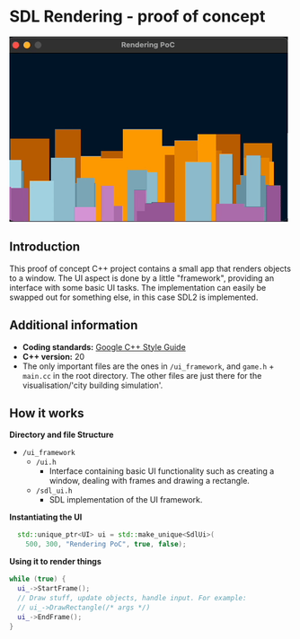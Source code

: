 # SDL Rendering - proof of concept

![](preview.gif)

## Introduction
This proof of concept C++ project contains a small app that renders 
objects to a window.
The UI aspect is done by a little "framework", providing an interface with some basic UI tasks. 
The implementation can easily be swapped out for something else, in this case SDL2 is implemented.

## Additional information
- **Coding standards:** [Google C++ Style Guide](https://google.github.io/styleguide/cppguide.html)
- **C++ version:** 20
- The only important files are the ones in `/ui_framework`, and `game.h` + `main.cc` in the root directory. The other files are just there for the visualisation/'city building simulation'.

## How it works

**Directory and file Structure**
- `/ui_framework`
  - `/ui.h`
    - Interface containing basic UI functionality such as creating a window, dealing with frames and drawing a rectangle.
  - `/sdl_ui.h`
    - SDL implementation of the UI framework.

**Instantiating the UI**
```c++
  std::unique_ptr<UI> ui = std::make_unique<SdlUi>(
    500, 300, "Rendering PoC", true, false);
```

**Using it to render things**
```c++
while (true) {
  ui_->StartFrame();
  // Draw stuff, update objects, handle input. For example:
  // ui_->DrawRectangle(/* args */)
  ui_->EndFrame();
}
```
